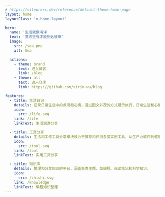 ```yaml
---
# https://vitepress.dev/reference/default-theme-home-page
layout: home
layoutClass: 'm-home-layout'

hero:
  name: '生活就像海洋'
  text: '意志坚强才能到达彼岸'
  image:
    src: /sea.png
    alt: Sea

  actions:
    - theme: brand
      text: 进入博客
      link: /blog
    - theme: alt
      text: 进入仓库
      link: https://github.com/kirin-wu/blog

features:
  - title: 生活日记
    details: 记录日常生活中的点滴和心情，通过图文并茂的方式展示旅行、日常生活和心情记录。
    icon:
      src: /life.svg
    link: /life
    linkText: 生活旅游分享

  - title: 工具分享
    details: 生活和工作工具分享模块致力于推荐和评测各类实用工具，从生产力软件到健康管理应用，提供详细的功能介绍、优缺点分析和使用教程。
    icon:
      src: /tool.svg
    link: /tool
    linkText: 实用工具分享

  - title: 知识库
    details: 整理和分享知识的平台，涵盖各类主题，如编程、阅读笔记和科学知识。
    icon:
      src: /zhishi.svg
    link: /knowledge
    linkText: 编程知识整理
---
```


<style>
.m-home-layout .image-src:hover {
  transform: translate(-50%, -50%) rotate(666turn);
  transition: transform 59s 1s cubic-bezier(0.3, 0, 0.8, 1);
}

.m-home-layout .details small {
  opacity: 0.8;
}

.m-home-layout .item:last-child .details {
  display: flex;
  justify-content: flex-end;
  align-items: end;
}
</style>
